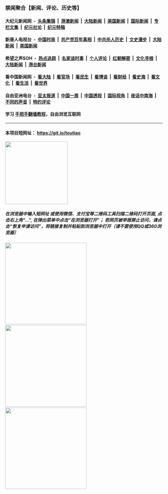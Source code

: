 ### 禁闻聚合【新闻、评论、历史等】

#### 大纪元新闻网 &nbsp;-&nbsp; [头条集锦](indexes/E头条集锦.md?t=02102311) &nbsp;|&nbsp; [港澳新闻](indexes/E港澳新闻.md?t=02102311)  &nbsp;|&nbsp; [大陆新闻](indexes/E大陆新闻.md?t=02102311) &nbsp;|&nbsp; [美国新闻](indexes/E美国新闻.md?t=02102311) &nbsp;|&nbsp; [国际新闻](indexes/E国际新闻.md?t=02102311) &nbsp;|&nbsp; [专栏文集](indexes/E专栏文集.md?t=02102311) &nbsp;|&nbsp; [纪元社论](indexes/E纪元社论.md?t=02102311) &nbsp;|&nbsp; [纪元特稿](indexes/E纪元特稿.md?t=02102311) 

#### 新唐人电视台 &nbsp;-&nbsp; [中国时局](indexes/N中国时局.md?t=02102311) &nbsp;|&nbsp; [共产党百年真相](indexes/N共产党百年真相.md?t=02102311) &nbsp;|&nbsp; [中共杀人历史](indexes/N中共杀人历史.md?t=02102311) &nbsp;|&nbsp; [文史漫步](indexes/N文史漫步.md?t=02102311) &nbsp;|&nbsp; [大陆新闻](indexes/N大陆新闻.md?t=02102311) &nbsp;|&nbsp; [美国新闻](indexes/N美国新闻.md?t=02102311)

#### 希望之声SOH &nbsp;-&nbsp; [热点追踪](indexes/H热点追踪.md?t=02102311) &nbsp;|&nbsp; [名家谈时事](indexes/H名家谈时事.md?t=02102311) &nbsp;|&nbsp; [个人评论](indexes/H个人评论.md?t=02102311)  &nbsp;|&nbsp; [红朝解密](indexes/H红朝解密.md?t=02102311) &nbsp;|&nbsp; [文化寻根](indexes/H文化寻根.md?t=02102311) &nbsp;|&nbsp; [大陆新闻](indexes/H大陆新闻.md?t=02102311) &nbsp;|&nbsp; [港台新闻](indexes/H港台新闻.md?t=02102311)

#### 看中国新闻网 &nbsp;-&nbsp; [看大陆](indexes/S看大陆.md?t=02102311) &nbsp;|&nbsp; [看官场](indexes/S看官场.md?t=02102311) &nbsp;|&nbsp; [看民生](indexes/S看民生.md?t=02102311)  &nbsp;|&nbsp; [看博谈](indexes/S看博谈.md?t=02102311) &nbsp;|&nbsp; [看财经](indexes/S看财经.md?t=02102311) &nbsp;|&nbsp; [看史海](indexes/S看史海.md?t=02102311) &nbsp;|&nbsp; [看文化](indexes/S看文化.md?t=02102311) &nbsp;|&nbsp; [看生活](indexes/S看生活.md?t=02102311) &nbsp;|&nbsp; [看世界](indexes/S看世界.md?t=02102311)

#### 自由亚洲电台 &nbsp;-&nbsp; [亚太报道](indexes/R亚太报道.md?t=02102311) &nbsp;|&nbsp; [中国一周](indexes/R中国一周.md?t=02102311) &nbsp;|&nbsp; [中国透视](indexes/R中国透视.md?t=02102311)  &nbsp;|&nbsp; [国际视角](indexes/R国际视角.md?t=02102311) &nbsp;|&nbsp; [夜话中南海](indexes/R夜话中南海.md?t=02102311) &nbsp;|&nbsp; [不同的声音](indexes/R不同的声音.md?t=02102311) &nbsp;|&nbsp; [特约评论](indexes/R特约评论.md?t=02102311)

#### 学习 [手把手翻墙教程](https://github.com/gfw-breaker/guides/wiki)，自由浏览互联网

----

#### 本项目短网址： https://git.io/toutiao
<img src="https://raw.githubusercontent.com/gfw-breaker/banned-news/master/scripts/img/qr.png" width="200px"/>  

##### 在浏览器中输入短网址 或使用微信、支付宝等二维码工具扫描二维码打开页面, 点击右上角"...", 在弹出菜单中点击“在浏览器打开”； 若网页被举报禁止访问，请点击“恢复申请访问”，将链接复制并粘贴到浏览器中打开（请不要使用QQ或360浏览器）

<img src="https://raw.githubusercontent.com/gfw-breaker/banned-news/master/scripts/img/1.png" width="260px"/> &nbsp; <img src="https://raw.githubusercontent.com/gfw-breaker/banned-news/master/scripts/img/2.png" width="260px"/> &nbsp; <img src="https://raw.githubusercontent.com/gfw-breaker/banned-news/master/scripts/img/3.png" width="260px"/>

